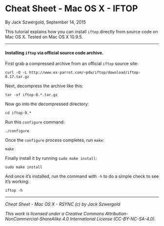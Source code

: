 # Cheat Sheet - Mac OS X - IFTOP

By Jack Szwergold, September 14, 2015

This tutorial explains how you can install `iftop` directly from source code on Mac OS X. Tested on Mac OS X 10.9.5.

***

#### Installing `iftop` via official source code archive.

First grab a compressed archive from an official `iftop` source site:

	curl -O -L http://www.ex-parrot.com/~pdw/iftop/download/iftop-0.17.tar.gz

Next, decompress the archive like this:

	tar -xf iftop-0.*.tar.gz
	
Now go into the decompressed directory:

	cd iftop-0.*
	
Run this `configure` command:

	./configure

Once the `configure` process completes, run `make`:

	make
	
Finally install it by running `sudo make install`:

	sudo make install

And once it’s installed, run the command with `-h` to do a simple check to see it’s working:

	iftop -h

***

*Cheat Sheet - Mac OS X - RSYNC (c) by Jack Szwergold*

*This work is licensed under a Creative Commons Attribution-NonCommercial-ShareAlike 4.0 International License (CC-BY-NC-SA-4.0).*